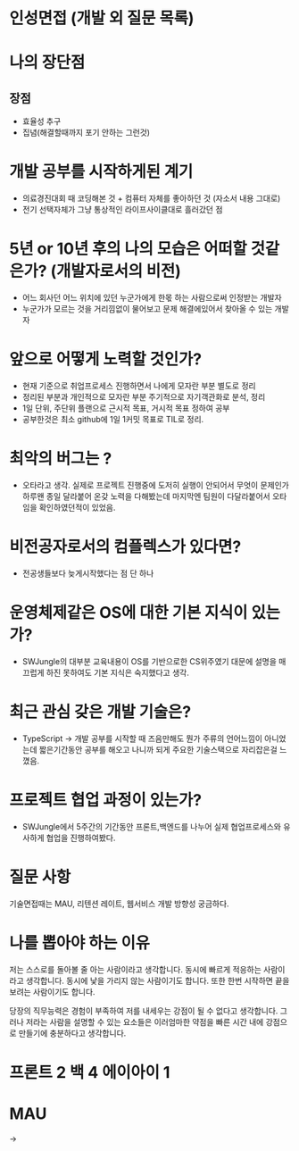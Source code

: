 # 인성면접 (개발 외 질문 목록)

# 나의 장단점

## 장점

-   효율성 추구
-   집념(해결할때까지 포기 안하는 그런것)

# 개발 공부를 시작하게된 계기

-   의료경진대회 때 코딩해본 것 + 컴퓨터 자체를 좋아하던 것 (자소서 내용 그대로)
-   전기 선택자체가 그냥 통상적인 라이프사이클대로 흘러갔던 점

# 5년 or 10년 후의 나의 모습은 어떠할 것같은가? (개발자로서의 비전)

-   어느 회사던 어느 위치에 있던 누군가에게 한몫 하는 사람으로써 인정받는 개발자
-   누군가가 모르는 것을 거리낌없이 물어보고 문제 해결에있어서 찾아올 수 있는 개발자

# 앞으로 어떻게 노력할 것인가?

-   현재 기준으로 취업프로세스 진행하면서 나에게 모자란 부분 별도로 정리
-   정리된 부분과 개인적으로 모자란 부분 주기적으로 자기객관화로 분석, 정리
-   1일 단위, 주단위 플랜으로 근시적 목표, 거시적 목표 정하여 공부
-   공부한것은 최소 github에 1일 1커밋 목표로 TIL로 정리.

# 최악의 버그는 ?

-   오타라고 생각. 실제로 프로젝트 진행중에 도저히 실행이 안되어서 무엇이 문제인가 하루왠 종일 달라붙어 온갖 노력을 다해봤는데 마지막엔 팀원이 다달라붙어서 오타임을 확인하였던적이 있었음.

# 비전공자로서의 컴플렉스가 있다면?

-   전공생들보다 늦게시작했다는 점 단 하나

# 운영체제같은 OS에 대한 기본 지식이 있는가?

-   SWJungle의 대부분 교육내용이 OS를 기반으로한 CS위주였기 대문에 설명을 매끄럽게 하진 못하여도 기본 지식은 숙지했다고 생각.

# 최근 관심 갖은 개발 기술은?

-   TypeScript -> 개발 공부를 시작할 때 즈음만해도 뭔가 주류의 언어느낌이 아니었는데 짧은기간동안 공부를 해오고 나니까 되게 주요한 기술스택으로 자리잡은걸 느꼈음.

# 프로젝트 협업 과정이 있는가?

-   SWJungle에서 5주간의 기간동안 프론트,백엔드를 나누어 실제 협업프로세스와 유사하게 협업을 진행하여봤다.

# 질문 사항

기술면접때는 MAU, 리텐션 레이트, 웹서비스 개발 방향성 궁금하다.

# 나를 뽑아야 하는 이유

저는 스스로를 돌아볼 줄 아는 사람이라고 생각합니다. 동시에 빠르게 적응하는 사람이라고 생각합니다. 동시에 낯을 가리지 않는 사람이기도 합니다. 또한 한번 시작하면 끝을 보려는 사람이기도 합니다.

당장의 직무능력은 경험이 부족하여 저를 내세우는 강점이 될 수 없다고 생각합니다. 그러나 저라는 사람을 설명할 수 있는 요소들은 이러엄마한 약점을 빠른 시간 내에 강점으로 만들기에 충분하다고 생각합니다.


# 프론트 2 백 4 에이아이 1

# MAU

-> 